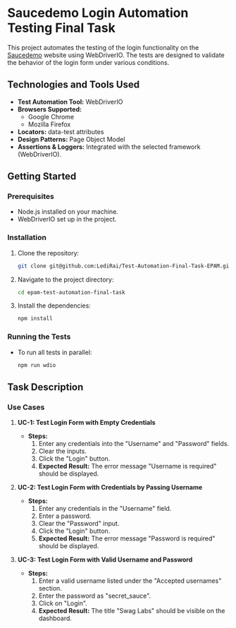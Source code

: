 # Saucedemo Login Automation Testing Final Task

This project automates the testing of the login functionality on the [Saucedemo](https://www.saucedemo.com/) website using WebDriverIO. The tests are designed to validate the behavior of the login form under various conditions.

## Technologies and Tools Used

- **Test Automation Tool:** WebDriverIO
- **Browsers Supported:**
  - Google Chrome
  - Mozilla Firefox
- **Locators:** data-test attributes
- **Design Patterns:** Page Object Model
- **Assertions & Loggers:** Integrated with the selected framework (WebDriverIO).

## Getting Started

### Prerequisites

- Node.js installed on your machine.
- WebDriverIO set up in the project.

### Installation

1. Clone the repository:
    ```bash
    git clone git@github.com:LediRai/Test-Automation-Final-Task-EPAM.git
    ```
2. Navigate to the project directory:
    ```bash
    cd epam-test-automation-final-task
    ```
3. Install the dependencies:
    ```bash
    npm install
    ```

### Running the Tests

- To run all tests in parallel:
    ```bash
    npm run wdio
    ```

## Task Description

### Use Cases

1. **UC-1: Test Login Form with Empty Credentials**
    - **Steps:**
        1. Enter any credentials into the "Username" and "Password" fields.
        2. Clear the inputs.
        3. Click the "Login" button.
        4. **Expected Result:** The error message "Username is required" should be displayed.

2. **UC-2: Test Login Form with Credentials by Passing Username**
    - **Steps:**
        1. Enter any credentials in the "Username" field.
        2. Enter a password.
        3. Clear the "Password" input.
        4. Click the "Login" button.
        5. **Expected Result:** The error message "Password is required" should be displayed.

3. **UC-3: Test Login Form with Valid Username and Password**
    - **Steps:**
        1. Enter a valid username listed under the "Accepted usernames" section.
        2. Enter the password as "secret_sauce".
        3. Click on "Login".
        4. **Expected Result:** The title "Swag Labs" should be visible on the dashboard.
